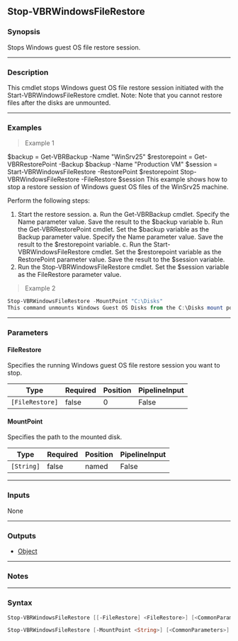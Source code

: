 Stop-VBRWindowsFileRestore
--------------------------

### Synopsis
Stops Windows guest OS file restore session.

---

### Description

This cmdlet stops Windows guest OS file restore session initiated with the Start-VBRWindowsFileRestore cmdlet.
Note: Note that you cannot restore files after the disks are unmounted.

---

### Examples
> Example 1

$backup = Get-VBRBackup -Name "WinSrv25"
$restorepoint = Get-VBRRestorePoint -Backup $backup -Name "Production VM"
$session = Start-VBRWindowsFileRestore -RestorePoint $restorepoint
Stop-VBRWindowsFileRestore -FileRestore $session
This example shows how to stop a restore session of Windows guest OS files of the WinSrv25 machine.

Perform the following steps:
1. Start the restore session.
a. Run the Get-VBRBackup cmdlet. Specify the Name parameter value. Save the result to the $backup variable
b. Run the Get-VBRRestorePoint cmdlet. Set the $backup variable as the Backup parameter value. Specify the Name parameter value. Save the result to the $restorepoint variable.
c. Run the Start-VBRWindowsFileRestore cmdlet. Set the $restorepoint variable as the RestorePoint parameter value. Save the result to the $session variable.
2. Run the Stop-VBRWindowsFileRestore cmdlet. Set the $session variable as the FileRestore parameter value.
> Example 2

```PowerShell
Stop-VBRWindowsFileRestore -MountPoint "C:\Disks"
This command unmounts Windows Guest OS Disks from the C:\Disks mount point.
```

---

### Parameters
#### **FileRestore**
Specifies the running Windows guest OS file restore session you want to stop.

|Type           |Required|Position|PipelineInput|
|---------------|--------|--------|-------------|
|`[FileRestore]`|false   |0       |False        |

#### **MountPoint**
Specifies the path to the mounted disk.

|Type      |Required|Position|PipelineInput|
|----------|--------|--------|-------------|
|`[String]`|false   |named   |False        |

---

### Inputs
None

---

### Outputs
* [Object](https://learn.microsoft.com/en-us/dotnet/api/System.Object)

---

### Notes

---

### Syntax
```PowerShell
Stop-VBRWindowsFileRestore [[-FileRestore] <FileRestore>] [<CommonParameters>]
```
```PowerShell
Stop-VBRWindowsFileRestore [-MountPoint <String>] [<CommonParameters>]
```

